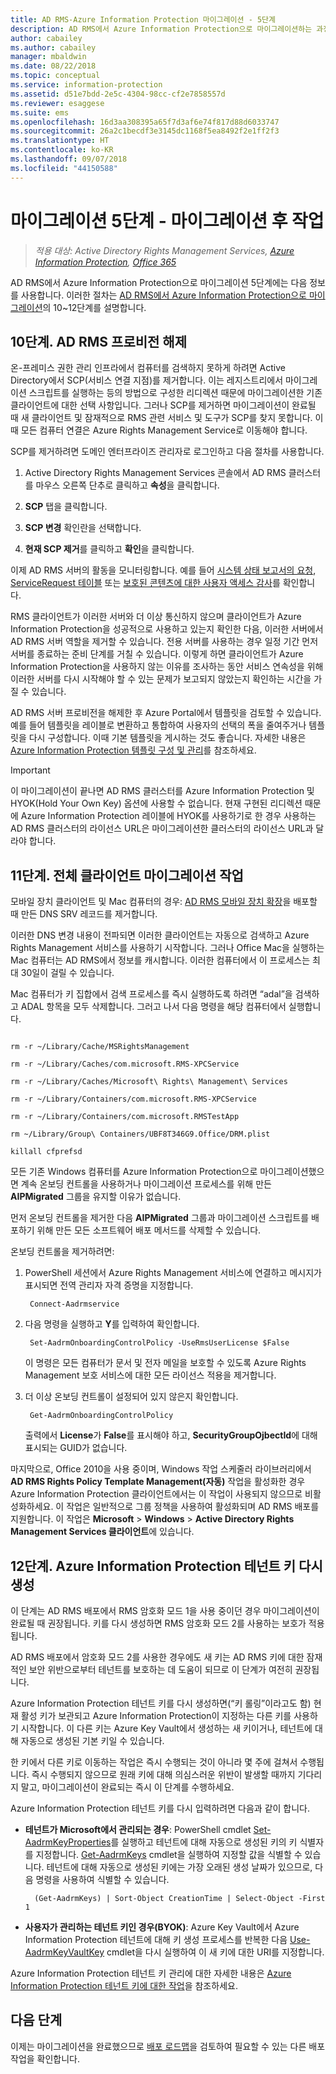 ```yaml
---
title: AD RMS-Azure Information Protection 마이그레이션 - 5단계
description: AD RMS에서 Azure Information Protection으로 마이그레이션하는 과정의 다섯 번째 단계로, AD RMS에서 Azure Information Protection으로 마이그레이션 10~12단계가 포함됩니다.
author: cabailey
ms.author: cabailey
manager: mbaldwin
ms.date: 08/22/2018
ms.topic: conceptual
ms.service: information-protection
ms.assetid: d51e7bdd-2e5c-4304-98cc-cf2e7858557d
ms.reviewer: esaggese
ms.suite: ems
ms.openlocfilehash: 16d3aa308395a65f7d3af6e74f817d88d6033747
ms.sourcegitcommit: 26a2c1becdf3e3145dc1168f5ea8492f2e1ff2f3
ms.translationtype: HT
ms.contentlocale: ko-KR
ms.lasthandoff: 09/07/2018
ms.locfileid: "44150588"
---
```

# <a name="migration-phase-5---post-migration-tasks"></a>마이그레이션 5단계 - 마이그레이션 후 작업

>*적용 대상: Active Directory Rights Management Services, [Azure Information Protection](https://azure.microsoft.com/pricing/details/information-protection), [Office 365](http://download.microsoft.com/download/E/C/F/ECF42E71-4EC0-48FF-AA00-577AC14D5B5C/Azure_Information_Protection_licensing_datasheet_EN-US.pdf)*


AD RMS에서 Azure Information Protection으로 마이그레이션 5단계에는 다음 정보를 사용합니다. 이러한 절차는 [AD RMS에서 Azure Information Protection으로 마이그레이션](migrate-from-ad-rms-to-azure-rms.md)의 10~12단계를 설명합니다.

## <a name="step-10-deprovision-ad-rms"></a>10단계. AD RMS 프로비전 해제

온-프레미스 권한 관리 인프라에서 컴퓨터를 검색하지 못하게 하려면 Active Directory에서 SCP(서비스 연결 지점)를 제거합니다. 이는 레지스트리에서 마이그레이션 스크립트를 실행하는 등의 방법으로 구성한 리디렉션 때문에 마이그레이션한 기존 클라이언트에 대한 선택 사항입니다. 그러나 SCP를 제거하면 마이그레이션이 완료될 때 새 클라이언트 및 잠재적으로 RMS 관련 서비스 및 도구가 SCP를 찾지 못합니다. 이때 모든 컴퓨터 연결은 Azure Rights Management Service로 이동해야 합니다. 

SCP를 제거하려면 도메인 엔터프라이즈 관리자로 로그인하고 다음 절차를 사용합니다.

1. Active Directory Rights Management Services 콘솔에서 AD RMS 클러스터를 마우스 오른쪽 단추로 클릭하고 **속성**을 클릭합니다.

2. **SCP** 탭을 클릭합니다.

3. **SCP 변경** 확인란을 선택합니다.

4. **현재 SCP 제거**를 클릭하고 **확인**을 클릭합니다.

이제 AD RMS 서버의 활동을 모니터링합니다. 예를 들어 [시스템 상태 보고서의 요청](https://technet.microsoft.com/library/ee221012%28v=ws.10%29.aspx), [ServiceRequest 테이블](http://technet.microsoft.com/library/dd772686%28v=ws.10%29.aspx) 또는 [보호된 콘텐츠에 대한 사용자 액세스 감사](http://social.technet.microsoft.com/wiki/contents/articles/3440.ad-rms-frequently-asked-questions-faq.aspx)를 확인합니다. 

RMS 클라이언트가 이러한 서버와 더 이상 통신하지 않으며 클라이언트가 Azure Information Protection을 성공적으로 사용하고 있는지 확인한 다음, 이러한 서버에서 AD RMS 서버 역할을 제거할 수 있습니다. 전용 서버를 사용하는 경우 일정 기간 먼저 서버를 종료하는 준비 단계를 거칠 수 있습니다. 이렇게 하면 클라이언트가 Azure Information Protection을 사용하지 않는 이유를 조사하는 동안 서비스 연속성을 위해 이러한 서버를 다시 시작해야 할 수 있는 문제가 보고되지 않았는지 확인하는 시간을 가질 수 있습니다.

AD RMS 서버 프로비전을 해제한 후 Azure Portal에서 템플릿을 검토할 수 있습니다. 예를 들어 템플릿을 레이블로 변환하고 통합하여 사용자의 선택의 폭을 줄여주거나 템플릿을 다시 구성합니다. 이때 기본 템플릿을 게시하는 것도 좋습니다. 자세한 내용은 [Azure Information Protection 템플릿 구성 및 관리](./configure-policy-templates.md)를 참조하세요.

>[!IMPORTANT]
> 이 마이그레이션이 끝나면 AD RMS 클러스터를 Azure Information Protection 및 HYOK(Hold Your Own Key) 옵션에 사용할 수 없습니다. 현재 구현된 리디렉션 때문에 Azure Information Protection 레이블에 HYOK를 사용하기로 한 경우 사용하는 AD RMS 클러스터의 라이선스 URL은 마이그레이션한 클러스터의 라이선스 URL과 달라야 합니다.

## <a name="step-11-complete-client-migration-tasks"></a>11단계. 전체 클라이언트 마이그레이션 작업

모바일 장치 클라이언트 및 Mac 컴퓨터의 경우: [AD RMS 모바일 장치 확장](http://technet.microsoft.com/library/dn673574.aspx)을 배포할 때 만든 DNS SRV 레코드를 제거합니다.

이러한 DNS 변경 내용이 전파되면 이러한 클라이언트는 자동으로 검색하고 Azure Rights Management 서비스를 사용하기 시작합니다. 그러나 Office Mac을 실행하는 Mac 컴퓨터는 AD RMS에서 정보를 캐시합니다. 이러한 컴퓨터에서 이 프로세스는 최대 30일이 걸릴 수 있습니다. 

Mac 컴퓨터가 키 집합에서 검색 프로세스를 즉시 실행하도록 하려면 “adal”을 검색하고 ADAL 항목을 모두 삭제합니다. 그러고 나서 다음 명령을 해당 컴퓨터에서 실행합니다.

````

rm -r ~/Library/Cache/MSRightsManagement

rm -r ~/Library/Caches/com.microsoft.RMS-XPCService

rm -r ~/Library/Caches/Microsoft\ Rights\ Management\ Services

rm -r ~/Library/Containers/com.microsoft.RMS-XPCService

rm -r ~/Library/Containers/com.microsoft.RMSTestApp

rm ~/Library/Group\ Containers/UBF8T346G9.Office/DRM.plist

killall cfprefsd

````

모든 기존 Windows 컴퓨터를 Azure Information Protection으로 마이그레이션했으면 계속 온보딩 컨트롤을 사용하거나 마이그레이션 프로세스를 위해 만든 **AIPMigrated** 그룹을 유지할 이유가 없습니다. 

먼저 온보딩 컨트롤을 제거한 다음 **AIPMigrated** 그룹과 마이그레이션 스크립트를 배포하기 위해 만든 모든 소프트웨어 배포 메서드를 삭제할 수 있습니다.

온보딩 컨트롤을 제거하려면:

1. PowerShell 세션에서 Azure Rights Management 서비스에 연결하고 메시지가 표시되면 전역 관리자 자격 증명을 지정합니다.

        Connect-Aadrmservice

2. 다음 명령을 실행하고 **Y**를 입력하여 확인합니다.

        Set-AadrmOnboardingControlPolicy -UseRmsUserLicense $False
    
    이 명령은 모든 컴퓨터가 문서 및 전자 메일을 보호할 수 있도록 Azure Rights Management 보호 서비스에 대한 모든 라이선스 적용을 제거합니다.

3. 더 이상 온보딩 컨트롤이 설정되어 있지 않은지 확인합니다.

        Get-AadrmOnboardingControlPolicy

    출력에서 **License**가 **False**를 표시해야 하고, **SecurityGroupOjbectId**에 대해 표시되는 GUID가 없습니다.

마지막으로, Office 2010을 사용 중이며, Windows 작업 스케줄러 라이브러리에서 **AD RMS Rights Policy Template Management(자동)** 작업을 활성화한 경우 Azure Information Protection 클라이언트에서는 이 작업이 사용되지 않으므로 비활성화하세요. 이 작업은 일반적으로 그룹 정책을 사용하여 활성화되며 AD RMS 배포를 지원합니다. 이 작업은 **Microsoft** > **Windows** > **Active Directory Rights Management Services 클라이언트**에 있습니다.

## <a name="step-12-rekey-your-azure-information-protection-tenant-key"></a>12단계. Azure Information Protection 테넌트 키 다시 생성

이 단계는 AD RMS 배포에서 RMS 암호화 모드 1을 사용 중이던 경우 마이그레이션이 완료될 때 권장됩니다. 키를 다시 생성하면 RMS 암호화 모드 2를 사용하는 보호가 적용됩니다. 

AD RMS 배포에서 암호화 모드 2를 사용한 경우에도 새 키는 AD RMS 키에 대한 잠재적인 보안 위반으로부터 테넌트를 보호하는 데 도움이 되므로 이 단계가 여전히 권장됩니다.

Azure Information Protection 테넌트 키를 다시 생성하면(“키 롤링”이라고도 함) 현재 활성 키가 보관되고 Azure Information Protection이 지정하는 다른 키를 사용하기 시작합니다. 이 다른 키는 Azure Key Vault에서 생성하는 새 키이거나, 테넌트에 대해 자동으로 생성된 기본 키일 수 있습니다.

한 키에서 다른 키로 이동하는 작업은 즉시 수행되는 것이 아니라 몇 주에 걸쳐서 수행됩니다. 즉시 수행되지 않으므로 원래 키에 대해 의심스러운 위반이 발생할 때까지 기다리지 말고, 마이그레이션이 완료되는 즉시 이 단계를 수행하세요.

Azure Information Protection 테넌트 키를 다시 입력하려면 다음과 같이 합니다.

- **테넌트가 Microsoft에서 관리되는 경우**: PowerShell cmdlet [Set-AadrmKeyProperties](/powershell/module/aadrm/set-aadrmkeyproperties)를 실행하고 테넌트에 대해 자동으로 생성된 키의 키 식별자를 지정합니다. [Get-AadrmKeys](/powershell/module/aadrm/get-aadrmkeys) cmdlet을 실행하여 지정할 값을 식별할 수 있습니다. 테넌트에 대해 자동으로 생성된 키에는 가장 오래된 생성 날짜가 있으므로, 다음 명령을 사용하여 식별할 수 있습니다.
    
        (Get-AadrmKeys) | Sort-Object CreationTime | Select-Object -First 1

- **사용자가 관리하는 테넌트 키인 경우(BYOK)**: Azure Key Vault에서 Azure Information Protection 테넌트에 대해 키 생성 프로세스를 반복한 다음 [Use-AadrmKeyVaultKey](/powershell/aadrm/vlatest/use-aadrmkeyvaultkey) cmdlet을 다시 실행하여 이 새 키에 대한 URI를 지정합니다. 

Azure Information Protection 테넌트 키 관리에 대한 자세한 내용은 [Azure Information Protection 테넌트 키에 대한 작업](./operations-tenant-key.md)을 참조하세요.


## <a name="next-steps"></a>다음 단계

이제는 마이그레이션을 완료했으므로 [배포 로드맵](deployment-roadmap.md)을 검토하여 필요할 수 있는 다른 배포 작업을 확인합니다.

